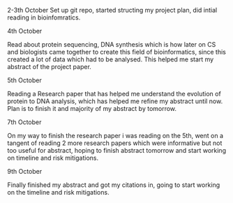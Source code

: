 2-3th October 
Set up git repo, started structing my project plan, did intial reading in bioinfomratics.

4th October

Read about protein sequencing, DNA synthesis which is how later on CS and biologists came together to create this field of bioinformatics, since this created a lot of data which had to be analysed. This helped me start my abstract of the project paper. 

5th October 

Reading a Research paper that has helped me understand the evolution of protein to DNA analysis, which has helped me refine my abstract until now. Plan is to finish it and majority of my abstract by tomorrow. 

7th October 

On my way to finish the research paper i was reading on the 5th, went on a tangent of reading 2 more research papers which were informative but not too useful for abstract, hoping to finish abstract tomorrow and start working on timeline and risk mitigations.

9th October 

Finally finished my abstract and got my citations in, going to start working on the timeline and risk mitigations.